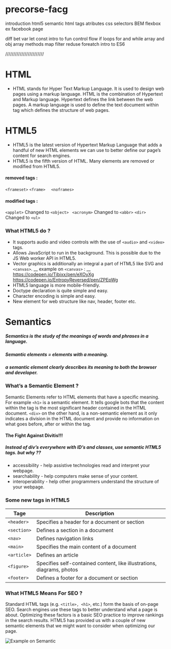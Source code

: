 # precorse-facg

introduction html5
semantic html
tags atributes
css selectors
BEM
flexbox
ex facebook page


diff bet var let const 
intro to fun
control flow if 
loops for and while
array and obj
array methods map filter reduse foreatch
intro to ES6


////////////////////////



   # HTML
  * HTML stands for Hyper Text Markup Language. It is used to design web pages using a markup language. HTML is the combination of Hypertext and Markup language. Hypertext defines the link between the web pages. A markup language is used to define the text document within tag which defines the structure of web pages.
   # HTML5 
  * HTML5 is the latest version of Hypertext Markup Language that adds a handful of new HTML elements we can use to better define our page’s content for search engines.
 * HTML5 is the fifth version of HTML. Many elements are removed or modified from HTML5.
  #### removed tags : 
   ```<frameset>```
   ```<frame> ```
  ``` <noframes>```
 #### modified tags :
 
   ```<applet>``` Changed to ```<object> ```
   ```<acronym>``` Changed to ```<abbr>``` 
   ```<dir>``` Changed to ```<ul>```
### What HTML5 do ?
* It supports audio and video controls with the use of ```<audio>``` and ```<video>``` tags.
* Allows JavaScript to run in the background. This is possible due to the JS Web worker API in HTML5.
* Vector graphics is additionally an integral a part of HTML5 like SVG and ```<canvas>```. __
example on ```<canvas>```  : __
https://codepen.io/Tibixx/pen/eXOyXg
https://codepen.io/EntropyReversed/pen/ZPEpWg 
* HTML5 language is more mobile-friendly.
* Doctype declaration is quite simple and easy.
* Character encoding is simple and easy.
* New element for web structure like nav, header, footer etc.

# Semantics
##### Semantics is the study of the meanings of words and phrases in a language.
##### Semantic elements = elements with a meaning.
##### a semantic element clearly describes its meaning to both the browser and developer.

### What’s a Semantic Element ?
Semantic Elements refer to HTML elements that have a specific meaning. For example ```<h1>``` is a semantic element. It tells google bots that the content within the tag is the most significant header contained in the HTML document. ```<div>``` on the other hand, is a non-semantic element as it only indicates a division in the HTML document and provide no information on what goes before, after or within the tag.

#### The Fight Against Divitis!!!
##### Instead of div’s everywhere with ID’s and classes, use semantic HTML5 tags. but why ??
* accessibility - help assistive technologies read and interpret your webpage.
* searchability - help computers make sense of your content.
* interoperability - help other programmers understand the structure of your webpage.

### Some new tags in HTML5
| Tage | Description |
| ------ | ------ |
|```<header>```|	Specifies a header for a document or section|
|```<section>```|Defines a section in a document|
|```<nav>```|	Defines navigation links|
|```<main>```|	Specifies the main content of a document|
| ```<article>``` | Defines an article |
|```<figure>```|	Specifies self-contained content, like illustrations, diagrams, photos|
|```<footer>```|	Defines a footer for a document or section|

### What HTML5 Means For SEO ?
Standard HTML tags (e.g. ```<title>, <h1>```, etc.) form the basis of on-page SEO. Search engines use these tags to better understand what a page is about. Optimizing these factors is a basic SEO practice to improve rankings in the search results. HTML5 has provided us with a couple of new semantic elements that we might want to consider when optimizing our page.

![Example on Semantic](https://files.gitter.im/aminalakhsham/aeUu/html5-smantic.png)
